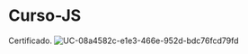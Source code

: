 # Curso-JS

Certificado.
![UC-08a4582c-e1e3-466e-952d-bdc76fcd79fd](https://user-images.githubusercontent.com/91574074/177048976-3fcc631c-2b2a-446c-bc6e-37c2fc7b36be.jpg)
